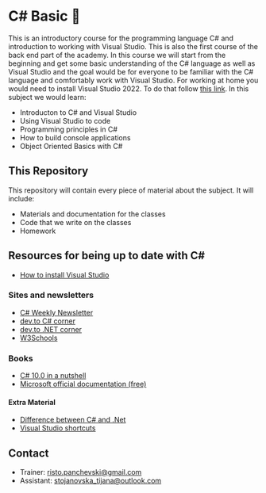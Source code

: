 # C# Basic 📘

This is an introductory course for the programming language C# and introduction to working with Visual Studio. This is also the first course of the back end part of the academy. In this course we will start from the beginning and get some basic understanding of the C# language as well as Visual Studio and the goal would be for everyone to be familiar with the C# language and comfortably work with Visual Studio. For working at home you would need to install Visual Studio 2022. To do that follow [this link](VisualStudio.md). In this subject we would learn:

* Introducton to C# and Visual Studio
* Using Visual Studio to code
* Programming principles in C#
* How to build console applications
* Object Oriented Basics with C#

## This Repository

This repository will contain every piece of material about the subject. It will include:

* Materials and documentation for the classes
* Code that we write on the classes
* Homework

## Resources for being up to date with C\#

* [How to install Visual Studio](../VisualStudio.md)

### Sites and newsletters

* [C# Weekly Newsletter](https://csharpdigest.net/)
* [dev.to C# corner](https://dev.to/t/csharp)
* [dev.to .NET corner](https://dev.to/t/dotnet)
* [W3Schools](https://www.w3schools.com/cs/cs_getstarted.asp)

### Books

* [C# 10.0 in a nutshell](https://www.bookdepository.com/C-10-Nutshell-Joseph-Albahari/9781098121952?ref=grid-view&qid=1676535365837&sr=1-1)
* [Microsoft official documentation (free)](https://docs.microsoft.com/en-us/dotnet/csharp/)

#### Extra Material

* [Difference between C# and .Net](https://www.educba.com/c-sharp-vs-net)
* [Visual Studio shortcuts](https://learn.microsoft.com/en-us/visualstudio/ide/default-keyboard-shortcuts-in-visual-studio?view=vs-2022)

## Contact

* Trainer: risto.panchevski@gmail.com
* Assistant: stojanovska_tijana@outlook.com
